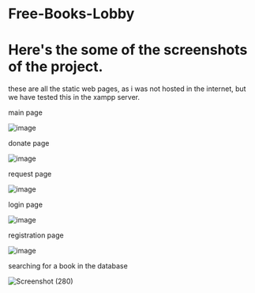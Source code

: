 # Free-Books-Lobby

# Here's the some of the screenshots of the project.

these are all the static web pages, as i was not hosted in the internet, but we have tested this in the xampp server.

main page

![image](https://user-images.githubusercontent.com/76617844/207954751-2e643559-7594-444c-8045-59cdd312aca4.png)

donate page

![image](https://user-images.githubusercontent.com/76617844/207954905-1dc56368-663f-4d3d-af50-30f5ce9d9939.png)

request page

![image](https://user-images.githubusercontent.com/76617844/207954998-afe7eeae-41c0-4c8a-9690-172a30e86ba3.png)

login page

![image](https://user-images.githubusercontent.com/76617844/207955156-7ebad247-4f7a-49ea-aa72-6a98ff9402ea.png)

registration page

![image](https://user-images.githubusercontent.com/76617844/207955303-dd37145e-4599-416c-9700-d5ae391f3777.png)

searching for a book in the database

![Screenshot (280)](https://user-images.githubusercontent.com/76617844/207956322-bf19deeb-aded-43b2-b8f0-3b3882dc138b.png)
